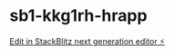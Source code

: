 # sb1-kkg1rh-hrapp

[Edit in StackBlitz next generation editor ⚡️](https://stackblitz.com/~/github.com/udesh-nicenom/sb1-kkg1rh-hrapp)
